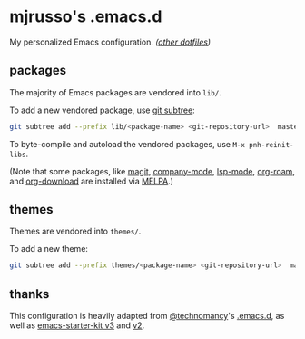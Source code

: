 # mjrusso's .emacs.d

My personalized Emacs configuration. _([other dotfiles](https://github.com/mjrusso/dotfiles/))_

## packages

The majority of Emacs packages are vendored into `lib/`.

To add a new vendored package, use
[git subtree](https://www.atlassian.com/git/tutorials/git-subtree):

```bash
git subtree add --prefix lib/<package-name> <git-repository-url>  master --squash
```

To byte-compile and autoload the vendored packages, use `M-x pnh-reinit-libs`.

(Note that some packages, like [magit](https://magit.vc),
[company-mode](https://company-mode.github.io),
[lsp-mode](https://emacs-lsp.github.io/lsp-mode/),
[org-roam](https://github.com/org-roam/org-roam), and
[org-download](https://github.com/abo-abo/org-download) are installed via
[MELPA](https://melpa.org/).)

## themes

Themes are vendored into `themes/`.

To add a new theme:

```bash
git subtree add --prefix themes/<package-name> <git-repository-url>  master --squash
```

## thanks

This configuration is heavily adapted from
[@technomancy](https://github.com/technomancy/)'s
[.emacs.d](https://github.com/technomancy/dotfiles/tree/master/.emacs.d), as
well as [emacs-starter-kit v3](https://github.com/technomancy/emacs-starter-kit/tree/v3)
and [v2](https://github.com/technomancy/emacs-starter-kit/tree/v2).
